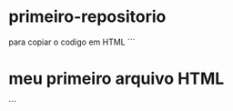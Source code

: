 # primeiro-repositorio

para copiar o codigo em HTML
´´´
<html>
  <h1>meu primeiro arquivo HTML</H1>
  </html>
  ```
